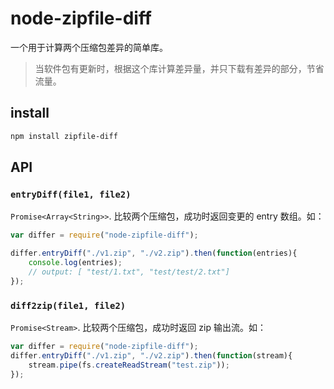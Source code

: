 # node-zipfile-diff
一个用于计算两个压缩包差异的简单库。

> 当软件包有更新时，根据这个库计算差异量，并只下载有差异的部分，节省流量。

## install
```bash
npm install zipfile-diff
```

## API

### `entryDiff(file1, file2)`
`Promise<Array<String>>`. 比较两个压缩包，成功时返回变更的 entry 数组。如：
```js
var differ = require("node-zipfile-diff");

differ.entryDiff("./v1.zip", "./v2.zip").then(function(entries){
    console.log(entries);
    // output: [ "test/1.txt", "test/test/2.txt"]
});
```

### `diff2zip(file1, file2)`
`Promise<Stream>`. 比较两个压缩包，成功时返回 zip 输出流。如：
```js
var differ = require("node-zipfile-diff");
differ.entryDiff("./v1.zip", "./v2.zip").then(function(stream){
    stream.pipe(fs.createReadStream("test.zip"));
});
```